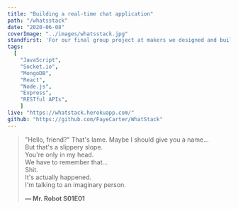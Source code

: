 ```yaml
---
title: "Building a real-time chat application"
path: "/whatsstack"
date: "2020-06-08"
coverImage: "../images/whatsstack.jpg"
standfirst: 'For our final group project at makers we designed and built a real-time chat application using the MERN stack.'
tags:
  [
    "JavaScript",
    "Socket.io",
    "MongoDB",
    "React",
    "Node.js",
    "Express",
    "RESTful APIs",
	]
live: "https://whatstack.herokuapp.com/"
github: "https://github.com/FayeCarter/WhatStack"
---
```


> "Hello, friend?" That's lame. Maybe I should give you a name...\
> But that's a slippery slope.\
> You're only in my head.\
> We have to remember that...\
> Shit.\
> It's actually happened.\
> I'm talking to an imaginary person.
>
> **— Mr. Robot S01E01**
